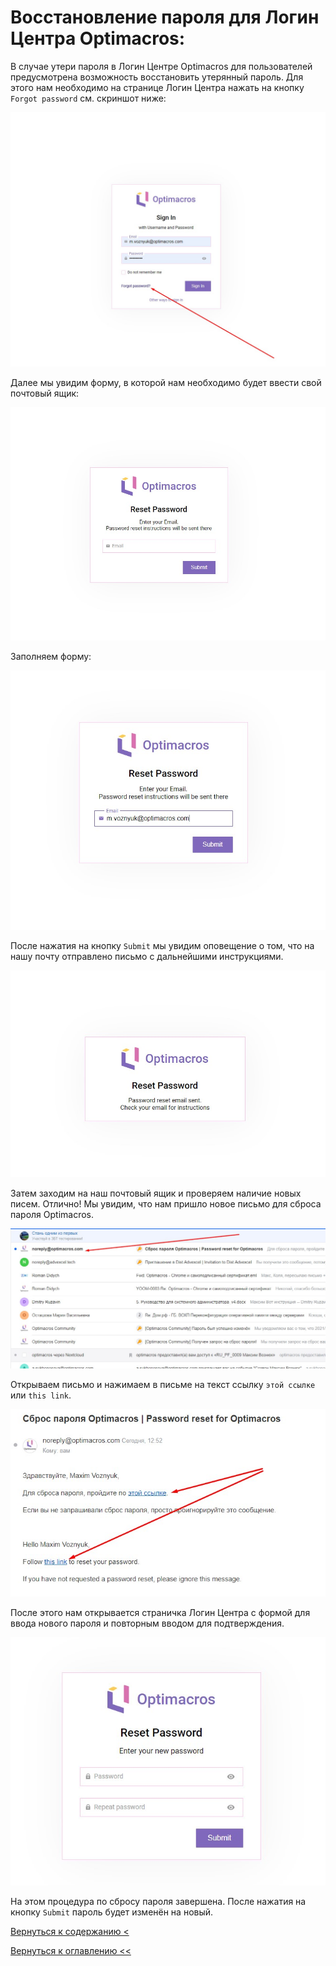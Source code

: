 # Восстановление пароля для Логин Центра Optimacros:

В случае утери пароля в Логин Центре Optimacros для пользователей предусмотрена возможность восстановить утерянный
пароль. Для этого нам необходимо на странице Логин Центра нажать на кнопку `Forgot password` см. скриншот ниже:

![](./pictures/forgotPassButton.jpg)

Далее мы увидим форму, в которой нам необходимо будет ввести свой почтовый ящик:

![](./pictures/forgotEmailForm.jpg)

Заполняем форму:

![](./pictures/notEmptyEmailForm.jpg)

После нажатия на кнопку `Submit` мы увидим оповещение о том, что на нашу почту отправлено письмо с дальнейшими
 инструкциями.
 
![](./pictures/resetPassNotify.jpg)

Затем заходим на наш почтовый ящик и проверяем наличие новых писем. Отлично! Мы увидим, что нам пришло новое письмо для
 сброса пароля Optimacros.

![](./pictures/newMessageInMail.jpg)

Открываем письмо и нажимаем в письме на текст ссылку `этой ссылке` или `this link`.

![](./pictures/mailMessage.jpg)

После этого нам открывается страничка Логин Центра с формой для ввода нового пароля и повторным вводом для
 подтверждения.
 
![](./pictures/newPasswordForm.jpg) 

На этом процедура по сбросу пароля завершена. После нажатия на кнопку `Submit` пароль будет изменён на новый.
  
[Вернуться к содержанию <](contents.md)

[Вернуться к оглавлению <<](index.md)